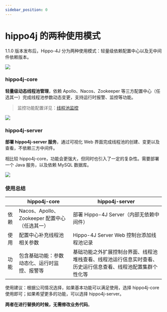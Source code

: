 ```yaml
---
sidebar_position: 0
---
```


# hippo4j 的两种使用模式

1.1.0 版本发布后，Hippo-4J 分为两种使用模式：轻量级依赖配置中心以及无中间件依赖版本。

![](https://images-machen.oss-cn-beijing.aliyuncs.com/image-20220319154626314.png)

### hippo4j-core

**轻量级动态线程池管理**，依赖 Apollo、Nacos、Zookeeper 等三方配置中心（任选其一）完成线程池参数动态变更，支持运行时报警、监控等功能。

> 监控功能配置详见：[线程池监控](/docs/user_docs/getting-started/hippo4j-core-monitor)

![](https://images-machen.oss-cn-beijing.aliyuncs.com/image-202203271737049821.png)

### hippo4j-server

**部署 hippo4j-server 服务**，通过可视化 Web 界面完成线程池的创建、变更以及查看，不依赖三方中间件。

相比较 hippo4j-core，功能会更强大，但同时也引入了一定的复杂性。需要部署一个 Java 服务，以及依赖 MySQL 数据库。

![](https://images-machen.oss-cn-beijing.aliyuncs.com/1644032018254-min.gif)



### 使用总结

|      | hippo4j-core                                 | hippo4j-server                                              |
| ---- | ---------------------------------------------------- | ------------------------------------------------------------ |
| 依赖 | Nacos、Apollo、Zookeeper 配置中心（任选其一） | 部署 Hippo-4J Server（内部无依赖中间件） |
| 使用 | 配置中心补充线程池相关参数                 | Hippo-4J Server Web 控制台添加线程池记录                                                         |
| 功能 | 包含基础功能：参数动态化、运行时监控、报警等         | 基础功能之外扩展控制台界面、线程池堆栈查看、线程池运行信息实时查看、历史运行信息查看、线程池配置集群个性化等 |

使用建议：根据公司情况选择，如果基本功能可以满足使用，选择 hippo4j-core 使用即可；如果希望更多的功能，可以选择 hippo4j-server。

**两者在进行替换的时候，无需修改业务代码**。
